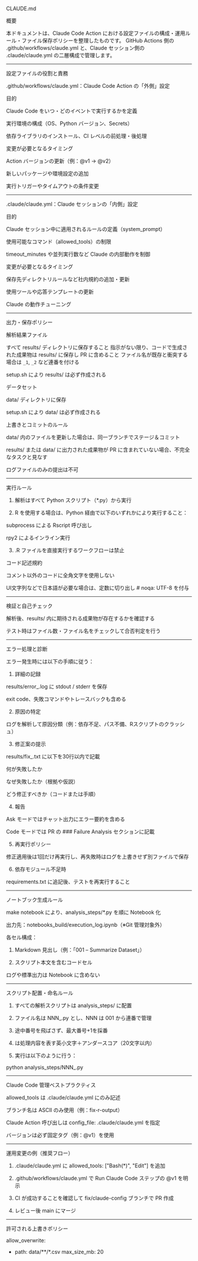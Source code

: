CLAUDE.md

概要

本ドキュメントは、Claude Code Action における設定ファイルの構成・運用ルール・ファイル保存ポリシーを整理したものです。
GitHub Actions 側の .github/workflows/claude.yml と、Claude セッション側の .claude/claude.yml の二層構成で管理します。


---

設定ファイルの役割と責務

.github/workflows/claude.yml：Claude Code Action の「外側」設定

目的

Claude Code をいつ・どのイベントで実行するかを定義

実行環境の構成（OS、Python バージョン、Secrets）

依存ライブラリのインストール、CI レベルの前処理・後処理


変更が必要となるタイミング

Action バージョンの更新（例：@v1 → @v2）

新しいパッケージや環境設定の追加

実行トリガーやタイムアウトの条件変更




---

.claude/claude.yml：Claude セッションの「内側」設定

目的

Claude セッション中に適用されるルールの定義（system_prompt）

使用可能なコマンド（allowed_tools）の制限

timeout_minutes や並列実行数など Claude の内部動作を制御


変更が必要となるタイミング

保存先ディレクトリルールなど社内規約の追加・更新

使用ツールや応答テンプレートの更新

Claude の動作チューニング




---

出力・保存ポリシー

解析結果ファイル

すべて results/ ディレクトリに保存すること
指示がない限り、コードで生成された成果物は results/ に保存し PR に含めること
ファイル名が既存と衝突する場合は `_1`, `_2` など連番を付ける

setup.sh により results/ は必ず作成される


データセット

data/ ディレクトリに保存

setup.sh により data/ は必ず作成される


上書きとコミットのルール

data/ 内のファイルを更新した場合は、同一ブランチでステージ＆コミット

results/ または data/ に出力された成果物が PR に含まれていない場合、不完全なタスクと見なす

ログファイルのみの提出は不可



---

実行ルール

1. 解析はすべて Python スクリプト（*.py）から実行


2. R を使用する場合は、Python 経由で以下のいずれかにより実行すること：

subprocess による Rscript 呼び出し

rpy2 によるインライン実行



3. .R ファイルを直接実行するワークフローは禁止



コード記述規約

コメント以外のコードに全角文字を使用しない

UI文字列などで日本語が必要な場合は、定数に切り出し # noqa: UTF-8 を付与



---

検証と自己チェック

解析後、results/ 内に期待される成果物が存在するかを確認する

テスト時はファイル数・ファイル名をチェックして合否判定を行う



---

エラー処理と診断

エラー発生時には以下の手順に従う：

1. 詳細の記録

results/error_<timestamp>.log に stdout / stderr を保存

exit code、失敗コマンドやトレースバックも含める



2. 原因の特定

ログを解析して原因分類（例：依存不足、パス不備、Rスクリプトのクラッシュ）



3. 修正案の提示

results/fix_<timestamp>.txt に以下を30行以内で記載

何が失敗したか

なぜ失敗したか（根拠や仮説）

どう修正すべきか（コードまたは手順）




4. 報告

Ask モードではチャット出力にエラー要約を含める

Code モードでは PR の ### Failure Analysis セクションに記載



5. 再実行ポリシー

修正適用後は1回だけ再実行し、再失敗時はログを上書きせず別ファイルで保存



6. 依存モジュール不足時

requirements.txt に追記後、テストを再実行すること





---

ノートブック生成ルール

make notebook により、analysis_steps/*.py を順に Notebook 化

出力先：notebooks_build/execution_log.ipynb（※Git 管理対象外）

各セル構成：

1. Markdown 見出し（例：「001 – Summarize Dataset」）


2. スクリプト本文を含むコードセル



ログや標準出力は Notebook に含めない



---

スクリプト配置・命名ルール

1. すべての解析スクリプトは analysis_steps/ に配置


2. ファイル名は NNN_<slug>.py とし、NNN は 001 から連番で管理


3. 途中番号を飛ばさず、最大番号+1を採番


4. <slug> は処理内容を表す英小文字＋アンダースコア（20文字以内）


5. 実行は以下のように行う：

python analysis_steps/NNN_<slug>.py




---

Claude Code 管理ベストプラクティス

allowed_tools は .claude/claude.yml にのみ記述

ブランチ名は ASCII のみ使用（例：fix-r-output）

Claude Action 呼び出しは config_file: .claude/claude.yml を指定

バージョンは必ず固定タグ（例：@v1）を使用



---

運用変更の例（推奨フロー）

1. .claude/claude.yml に allowed_tools: ["Bash(*)", "Edit"] を追加


2. .github/workflows/claude.yml で Run Claude Code ステップの @v1 を明示


3. CI が成功することを確認して fix/claude-config ブランチで PR 作成


4. レビュー後 main にマージ

---

許可される上書きポリシー

allow_overwrite:
  - path: data/**/*.csv
    max_size_mb: 20
